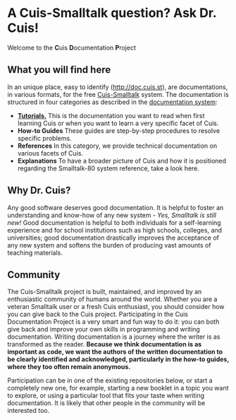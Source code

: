 # A Cuis-Smalltalk question? Ask Dr. Cuis!

Welcome to the **C**uis **D**ocumentation **P**roject

## What you will find here
In an unique place, easy to identify (http://doc.cuis.st), are
documentations, in various formats, for the free
[Cuis-Smalltalk](http://cuis.st) system. The documentation is
structured in four categories as described in the [documentation
system](https://docs.divio.com/documentation-system):

* **[Tutorials.](/DrCuis/How-to-guides)** This is the documentation
  you want to read when first learning Cuis or when you want to learn
  a very specific facet of Cuis.
* **How-to Guides** These guides are step-by-step procedures to
  resolve specific problems.
* **References** In this category, we provide technical documentation
  on various facets of Cuis.
* **Explanations** To have a broader picture of Cuis and how it is
  positioned regarding the Smalltalk-80 system reference, take a look
  here.

## Why Dr. Cuis?
Any good software deserves good documentation. It is helpful to foster
an understanding and know-how of any new system - _Yes, Smalltalk is
still new!_ Good documentation is helpful to both individuals for
a self-learning experience and for school institutions such as high schools,
colleges, and universities; good documentation drastically improves the
acceptance of any new system and softens the burden of producing vast
amounts of teaching materials.

## Community 
The Cuis-Smalltalk project is built, maintained, and improved by an
enthusiastic community of humans around the world. Whether you are a
veteran Smalltalk user or a fresh Cuis enthusiast, you should consider
how you can give back to the Cuis project. Participating in the Cuis
Documentation Project is a very smart and fun way to do it: you can
both give back and improve your own skills in programming and
writing documentation. Writing documentation is a journey where the
writer is as transformed as the reader. **Because we think
documentation is as important as code, we want the authors of the
written documentation to be clearly identified and acknowledged,
particularly in the how-to guides, where they too often remain anonymous.**

Participation can be in one of the existing repositories below, or
start a completely new one, for example, starting a new booklet in a
topic you want to explore, or using a particular tool that fits your
taste when writing documentation. It is likely that other people in the
community will be interested too.
